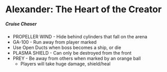 # Alexander: The Heart of the Creator

##### Cruise Chaser

- PROPELLER WIND - Hide behind cylinders that fall on the arena
- GA-100 - Run away from player marked
- Use Open Ducts when boss becomes a ship, or die
- PLASMA SHIELD - Can only be destroyed from the front
- PREY - Be away from others when marked by an orange ball
  - Players will take huge damage, shield/heal
